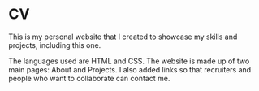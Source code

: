 # CV

This is my personal website that I created to showcase my skills and projects, including this one. 

The languages used are HTML and CSS. The website is made up of two main pages: About and Projects.
I also added links so that recruiters and people who want to collaborate can contact me. 
